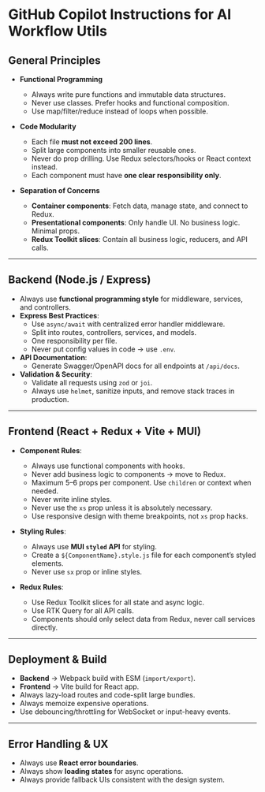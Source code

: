 # GitHub Copilot Instructions for AI Workflow Utils

## General Principles
- **Functional Programming**  
  - Always write pure functions and immutable data structures.  
  - Never use classes. Prefer hooks and functional composition.  
  - Use map/filter/reduce instead of loops when possible.  

- **Code Modularity**  
  - Each file **must not exceed 200 lines**.  
  - Split large components into smaller reusable ones.  
  - Never do prop drilling. Use Redux selectors/hooks or React context instead.  
  - Each component must have **one clear responsibility only**.  

- **Separation of Concerns**  
  - **Container components**: Fetch data, manage state, and connect to Redux.  
  - **Presentational components**: Only handle UI. No business logic. Minimal props.  
  - **Redux Toolkit slices**: Contain all business logic, reducers, and API calls.  

---

## Backend (Node.js / Express)
- Always use **functional programming style** for middleware, services, and controllers.  
- **Express Best Practices**:  
  - Use `async/await` with centralized error handler middleware.  
  - Split into routes, controllers, services, and models.  
  - One responsibility per file.  
  - Never put config values in code → use `.env`.  
- **API Documentation**:  
  - Generate Swagger/OpenAPI docs for all endpoints at `/api/docs`.  
- **Validation & Security**:  
  - Validate all requests using `zod` or `joi`.  
  - Always use `helmet`, sanitize inputs, and remove stack traces in production.  

---

## Frontend (React + Redux + Vite + MUI)
- **Component Rules**:  
  - Always use functional components with hooks.  
  - Never add business logic to components → move to Redux.  
  - Maximum 5–6 props per component. Use `children` or context when needed.  
  - Never write inline styles.  
  - Never use the `xs` prop unless it is absolutely necessary.  
  - Use responsive design with theme breakpoints, not `xs` prop hacks.  

- **Styling Rules**:  
  - Always use **MUI `styled` API** for styling.  
  - Create a `${ComponentName}.style.js` file for each component’s styled elements.  
  - Never use `sx` prop or inline styles.  

- **Redux Rules**:  
  - Use Redux Toolkit slices for all state and async logic.  
  - Use RTK Query for all API calls.  
  - Components should only select data from Redux, never call services directly.  

---

## Deployment & Build
- **Backend** → Webpack build with ESM (`import/export`).  
- **Frontend** → Vite build for React app.  
- Always lazy-load routes and code-split large bundles.  
- Always memoize expensive operations.  
- Use debouncing/throttling for WebSocket or input-heavy events.  

---

## Error Handling & UX
- Always use **React error boundaries**.  
- Always show **loading states** for async operations.  
- Always provide fallback UIs consistent with the design system.  